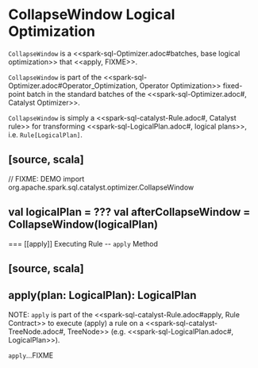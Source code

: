 # CollapseWindow Logical Optimization

`CollapseWindow` is a <<spark-sql-Optimizer.adoc#batches, base logical optimization>> that <<apply, FIXME>>.

`CollapseWindow` is part of the <<spark-sql-Optimizer.adoc#Operator_Optimization, Operator Optimization>> fixed-point batch in the standard batches of the <<spark-sql-Optimizer.adoc#, Catalyst Optimizer>>.

`CollapseWindow` is simply a <<spark-sql-catalyst-Rule.adoc#, Catalyst rule>> for transforming <<spark-sql-LogicalPlan.adoc#, logical plans>>, i.e. `Rule[LogicalPlan]`.

[source, scala]
----
// FIXME: DEMO
import org.apache.spark.sql.catalyst.optimizer.CollapseWindow

val logicalPlan = ???
val afterCollapseWindow = CollapseWindow(logicalPlan)
----

=== [[apply]] Executing Rule -- `apply` Method

[source, scala]
----
apply(plan: LogicalPlan): LogicalPlan
----

NOTE: `apply` is part of the <<spark-sql-catalyst-Rule.adoc#apply, Rule Contract>> to execute (apply) a rule on a <<spark-sql-catalyst-TreeNode.adoc#, TreeNode>> (e.g. <<spark-sql-LogicalPlan.adoc#, LogicalPlan>>).

`apply`...FIXME
